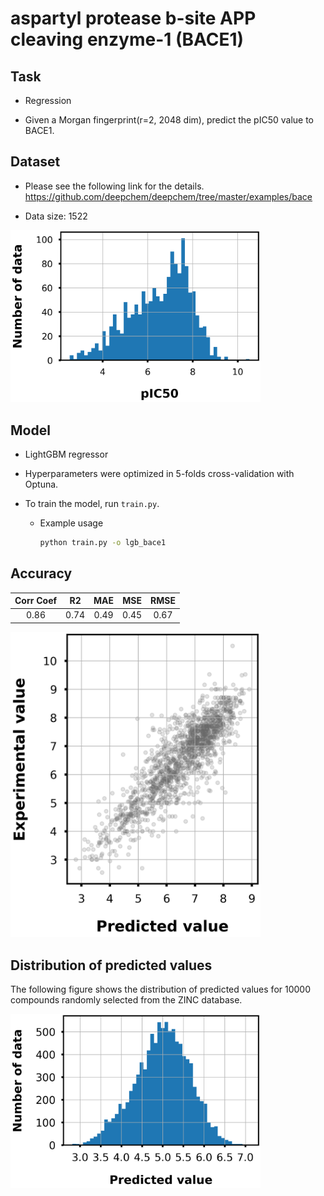 # aspartyl protease b-site APP cleaving enzyme-1 (BACE1)

## Task

- Regression

- Given a Morgan fingerprint(r=2, 2048 dim), predict the pIC50 value to BACE1.

## Dataset

- Please see the following link for the details.
https://github.com/deepchem/deepchem/tree/master/examples/bace

- Data size: 1522

<div align="left">
    <img src="img/data_distribution.png" width="400">
</div>

## Model

- LightGBM regressor

- Hyperparameters were optimized in 5-folds cross-validation with Optuna.

- To train the model, run `train.py`.
    - Example usage
        ```bash
        python train.py -o lgb_bace1
        ```

## Accuracy

|Corr Coef|R2|MAE|MSE|RMSE|
|:----:|:----:|:----:|:----:|:----:|
|0.86|0.74|0.49|0.45|0.67|

<div align="left">
      <img src="img/scatter_plot.png" width="400">
</div>

## Distribution of predicted values

The following figure shows the distribution of predicted values for 10000 compounds randomly selected from the ZINC database.

<div align="left">
    <img src="img/pred_distribution.png" width="400">
</div>